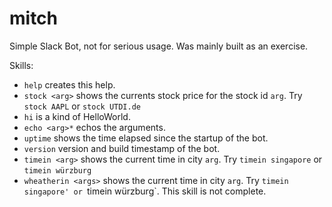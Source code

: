 # mitch

Simple Slack Bot, not for serious usage. Was mainly built as an exercise.

Skills:
- `help` creates this help.
- `stock <arg>` shows the currents stock price for the stock id `arg`. Try `stock AAPL` or `stock UTDI.de`
- `hi` is a kind of HelloWorld.
- `echo <arg>*` echos the arguments.
- `uptime` shows the time elapsed since the startup of the bot.
- `version` version and build timestamp of the bot.
- `timein <arg>` shows the current time in city `arg`. Try `timein singapore` or `timein würzburg`
- `wheatherin <args>` shows the current time in city `arg`. Try `timein singapore' or `timein würzburg`. This skill is not complete.
